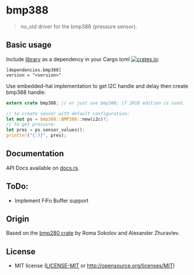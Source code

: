 # bmp388

> no_std driver for the bmp388 (pressure sensor).

## Basic usage

Include [library](https://crates.io/crates/bmp388) as a dependency in your Cargo.toml
[![crates.io](http://meritbadge.herokuapp.com/bmp388)](https://crates.io/crates/bmp388):

```
[dependencies.bmp388]
version = "<version>"
```

Use embedded-hal implementation to get I2C handle and delay then create bmp388 handle:

```rust
extern crate bmp388; // or just use bmp388; if 2018 edition is used.

// to create sensor with default configuration:
let mut ps = bmp388::BMP388::new(i2c)?;
// to get pressure:
let pres = ps.sensor_values();
println!("{:?}", pres);
```

## Documentation

API Docs available on [docs.rs](https://docs.rs/bmp388).

## ToDo:

* Implement FiFo Buffer support

## Origin

Based on the [bmp280 crate](https://github.com/copterust/bmp280) by Roma Sokolov and Alexander Zhuravlev.

## License

- MIT license ([LICENSE-MIT](LICENSE-MIT) or http://opensource.org/licenses/MIT)

